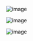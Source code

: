 
![image](https://github.com/user-attachments/assets/0e388890-cdb3-41fd-b1aa-27cb20aacf28)

![image](https://github.com/user-attachments/assets/ae12b797-8f10-43fb-b3ab-1554f2e553ac)



![image](https://github.com/user-attachments/assets/984695d4-c4f4-4154-89d7-bf7396722352)

